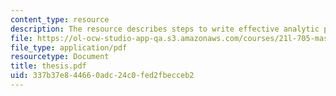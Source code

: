 ```yaml
---
content_type: resource
description: The resource describes steps to write effective analytic prose.
file: https://ol-ocw-studio-app-qa.s3.amazonaws.com/courses/21l-705-masterworks-in-american-short-fiction-fall-2005/337b37e844660adc24c0fed2fbecceb2_thesis.pdf
file_type: application/pdf
resourcetype: Document
title: thesis.pdf
uid: 337b37e8-4466-0adc-24c0-fed2fbecceb2
---
```

